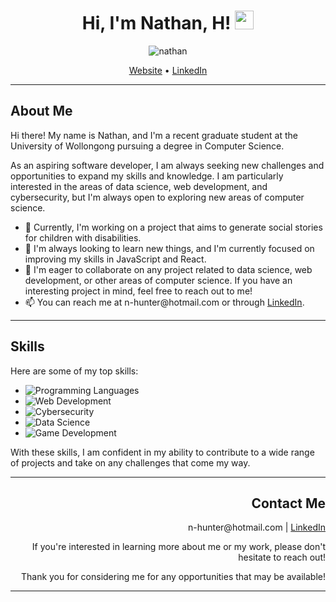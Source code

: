 <!-- Heading -->
<h1 align="center">Hi, I'm Nathan, H! <img src="https://raw.githubusercontent.com/MartinHeinz/MartinHeinz/master/wave.gif" width="30px"></h1>

<p align="center"> 
  <img src="https://komarev.com/ghpvc/?username=nHunter0" alt="nathan" /><!-- Profile Views -->
</p>

<p align="center">
  <a href="https://nhunter0.github.io/Portfolio/" target="_blank">Website</a> •
  <a href="https://www.linkedin.com/in/h-nathan" target="_blank">LinkedIn</a>
</p>

<hr>

<!-- About me -->
<h2>About Me</h2>
<p>Hi there! My name is Nathan, and I'm a recent graduate student at the University of Wollongong pursuing a degree in Computer Science.</p>
<p>As an aspiring software developer, I am always seeking new challenges and opportunities to expand my skills and knowledge. I am particularly interested in the areas of data science, web development, and cybersecurity, but I'm always open to exploring new areas of computer science.</p>
<ul>
  <li>🔭 Currently, I'm working on a project that aims to generate social stories for children with disabilities.</li>
  <li>🌱 I'm always looking to learn new things, and I'm currently focused on improving my skills in JavaScript and React.</li>
  <li>👯 I'm eager to collaborate on any project related to data science, web development, or other areas of computer science. If you have an interesting project in mind, feel free to reach out to me!</li>
  <li>📫 You can reach me at n-hunter@hotmail.com or through <a href="https://www.linkedin.com/in/h-nathan">LinkedIn</a>.</li>
</ul>

<hr>

<!-- Skills -->
<h2>Skills</h2>
<p align="left">
 Here are some of my top skills:
</p>
<div align="left">
  <ul>
    <li><img src="https://img.shields.io/badge/Programming%20Languages-C++%20|%20Java%20|%20JavaScript%20|%20Python-blue" alt="Programming Languages"></li>
    <li><img src="https://img.shields.io/badge/Web%20Development-HTML%20|%20CSS%20|%20React%20|%20Node.js%20|%20Express-blue" alt="Web Development"></li>
    <li><img src="https://img.shields.io/badge/Cybersecurity-Network%20Security%20|%20Threat%20Analysis%20|%20Encryption-blue" alt="Cybersecurity"></li>
    <li><img src="https://img.shields.io/badge/Data%20Science-Pandas%20|%20NumPy%20|%20Matplotlib-blue" alt="Data Science"></li>
    <li><img src="https://img.shields.io/badge/Game%20Development-Unity%20|%20Unreal%20Engine%20|%20Pygame-blue" alt="Game Development"></li>
  </ul>
</div>

<p>With these skills, I am confident in my ability to contribute to a wide range of projects and take on any challenges that come my way.</p>

<hr> 

<!-- Contact -->
<div align="right">
  <h2>Contact Me</h2>
  <p> n-hunter@hotmail.com | <a href="https://www.linkedin.com/in/h-nathan">LinkedIn</a> </p>
  <p> If you're interested in learning more about me or my work, please don't hesitate to reach out! </p>
  <p> Thank you for considering me for any opportunities that may be available! </p>
</div>

<hr> 
